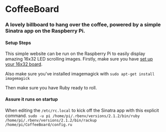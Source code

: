 CoffeeBoard
===========

### A lovely billboard to hang over the coffee, powered by a simple Sinatra app on the Raspberry Pi.

#### Setup Steps

This simple website can be run on the Raspberry Pi to easily display amazing 16x32 LED scrolling images. Firstly, make sure you have [set up your 16x32 board](https://learn.adafruit.com/connecting-a-16x32-rgb-led-matrix-panel-to-a-raspberry-pi).

Also make sure you've installed imagemagick with `sudo apt-get install imagemagick`

Then make sure you have Ruby ready to roll.

#### Assure it runs on startup
When editing the `/etc/rc.local` to kick off the Sinatra app with this explicit command.
`sudo -u pi /home/pi/.rbenv/versions/2.1.2/bin/ruby /home/pi/.rbenv/versions/2.1.2/bin/rackup /home/pi/CoffeeBoard/config.ru`